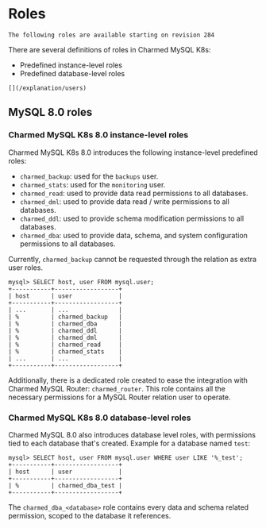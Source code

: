 # Roles

```{note}
The following roles are available starting on revision 284
```

There are several definitions of roles in Charmed MySQL K8s:
* Predefined instance-level roles
* Predefined database-level roles

```{seealso}
[](/explanation/users)
```

## MySQL 8.0 roles

### Charmed MySQL K8s 8.0 instance-level roles

Charmed MySQL K8s 8.0 introduces the following instance-level predefined roles:

* `charmed_backup`: used for the `backups` user.
* `charmed_stats`: used for the `monitoring` user.
* `charmed_read`: used to provide data read permissions to all databases.
* `charmed_dml`: used to provide data read / write permissions to all databases.
* `charmed_ddl`: used to provide schema modification permissions to all databases.
* `charmed_dba`: used to provide data, schema, and system configuration permissions to all databases.
 
Currently, `charmed_backup` cannot be requested through the relation as extra user roles.

```text
mysql> SELECT host, user FROM mysql.user;
+-----------+------------------+
| host      | user             |
+-----------+------------------+
| ...       | ...              |
| %         | charmed_backup   |
| %         | charmed_dba      |
| %         | charmed_ddl      |
| %         | charmed_dml      |
| %         | charmed_read     |
| %         | charmed_stats    |
| ...       | ...              |
+-----------+------------------+
```

Additionally, there is a dedicated role created to ease the integration with Charmed MySQL Router: `charmed_router`.
This role contains all the necessary permissions for a MySQL Router relation user to operate.

### Charmed MySQL K8s 8.0 database-level roles

Charmed MySQL 8.0 also introduces database level roles, with permissions tied to each database that's created.
Example for a database named `test`:

```text
mysql> SELECT host, user FROM mysql.user WHERE user LIKE '%_test';
+-----------+------------------+
| host      | user             |
+-----------+------------------+
| %         | charmed_dba_test |
+-----------+------------------+
```

The `charmed_dba_<database>` role contains every data and schema related permission, scoped to the database it references.
